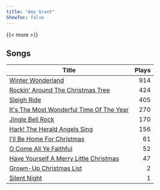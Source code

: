 ```yaml
---
title: "Amy Grant"
ShowToc: false
---
```


{{< more >}}

## Songs
Title | Plays 
----- | -----: 
[Winter Wonderland](/songs/winter-wonderland) | 914
[Rockin' Around The Christmas Tree](/songs/rockin-around-the-christmas-tree) | 424
[Sleigh Ride](/songs/sleigh-ride) | 405
[It's The Most Wonderful Time Of The Year](/songs/its-the-most-wonderful-time-of-the-year) | 270
[Jingle Bell Rock](/songs/jingle-bell-rock) | 170
[Hark! The Herald Angels Sing](/songs/hark-the-herald-angels-sing) | 156
[I'll Be Home For Christmas](/songs/ill-be-home-for-christmas) | 61
[O Come All Ye Faithful](/songs/o-come-all-ye-faithful) | 52
[Have Yourself A Merry Little Christmas](/songs/have-yourself-a-merry-little-christmas) | 47
[Grown-Up Christmas List](/songs/grown-up-christmas-list) | 2
[Silent Night](/songs/silent-night) | 1

